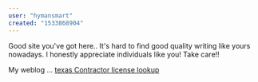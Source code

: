 ```yaml
---
user: "hymansmart"
created: "1533868904"
---
```


Good site you've got here.. It's hard to find good quality writing like 
yours nowadays. I honestly appreciate individuals like you!
Take care!!

My weblog ... <a href="https://Revistas.Ufpr.br/revistax/comment/view/24607/0/173642">texas Contractor license lookup</a>
